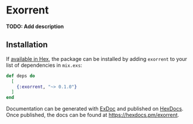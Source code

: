 # Exorrent

**TODO: Add description**

## Installation

If [available in Hex](https://hex.pm/docs/publish), the package can be installed
by adding `exorrent` to your list of dependencies in `mix.exs`:

```elixir
def deps do
  [
    {:exorrent, "~> 0.1.0"}
  ]
end
```

Documentation can be generated with [ExDoc](https://github.com/elixir-lang/ex_doc)
and published on [HexDocs](https://hexdocs.pm). Once published, the docs can
be found at <https://hexdocs.pm/exorrent>.

